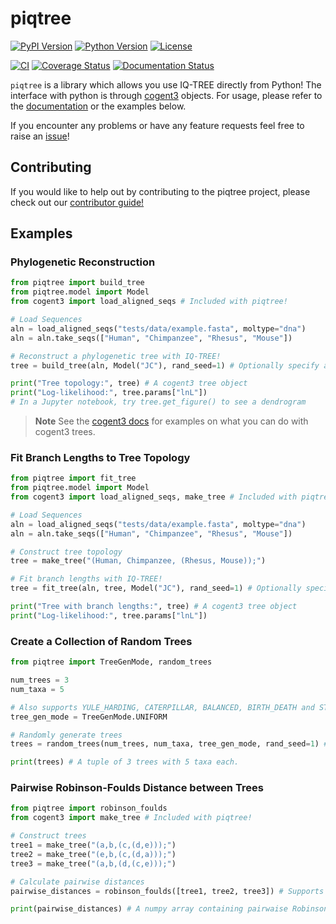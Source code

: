 # piqtree

[![PyPI Version](https://img.shields.io/pypi/v/piqtree)](https://pypi.org/project/piqtree/)
[![Python Version](https://img.shields.io/pypi/pyversions/piqtree)](https://pypi.org/project/piqtree/)
[![License](https://img.shields.io/github/license/iqtree/piqtree)](https://github.com/iqtree/piqtree/blob/main/LICENSE)

[![CI](https://github.com/iqtree/piqtree/workflows/CI/badge.svg)](https://github.com/iqtree/piqtree/actions/workflows/ci.yml)
[![Coverage Status](https://coveralls.io/repos/github/iqtree/piqtree/badge.svg?branch=main)](https://coveralls.io/github/iqtree/piqtree?branch=main)
[![Documentation Status](https://readthedocs.org/projects/piqtree/badge/?version=latest)](https://piqtree.readthedocs.io/en/latest/?badge=latest)

`piqtree` is a library which allows you use IQ-TREE directly from Python! The interface with python is through [cogent3](https://cogent3.org) objects.
For usage, please refer to the [documentation](https://piqtree.readthedocs.io/) or the examples below.

If you encounter any problems or have any feature requests feel free to raise an [issue](https://github.com/iqtree/piqtree/issues)!

## Contributing

If you would like to help out by contributing to the piqtree project, please check out our [contributor guide!](https://piqtree.readthedocs.io/en/latest/developers/)

## Examples

### Phylogenetic Reconstruction

```python
from piqtree import build_tree
from piqtree.model import Model
from cogent3 import load_aligned_seqs # Included with piqtree!

# Load Sequences
aln = load_aligned_seqs("tests/data/example.fasta", moltype="dna")
aln = aln.take_seqs(["Human", "Chimpanzee", "Rhesus", "Mouse"])

# Reconstruct a phylogenetic tree with IQ-TREE!
tree = build_tree(aln, Model("JC"), rand_seed=1) # Optionally specify a random seed.

print("Tree topology:", tree) # A cogent3 tree object
print("Log-likelihood:", tree.params["lnL"])
# In a Jupyter notebook, try tree.get_figure() to see a dendrogram
```

> **Note**
> See the [cogent3 docs](https://cogent3.org) for examples on what you can do with cogent3 trees.

### Fit Branch Lengths to Tree Topology

```python
from piqtree import fit_tree
from piqtree.model import Model
from cogent3 import load_aligned_seqs, make_tree # Included with piqtree!

# Load Sequences
aln = load_aligned_seqs("tests/data/example.fasta", moltype="dna")
aln = aln.take_seqs(["Human", "Chimpanzee", "Rhesus", "Mouse"])

# Construct tree topology
tree = make_tree("(Human, Chimpanzee, (Rhesus, Mouse));")

# Fit branch lengths with IQ-TREE!
tree = fit_tree(aln, tree, Model("JC"), rand_seed=1) # Optionally specify a random seed.

print("Tree with branch lengths:", tree) # A cogent3 tree object
print("Log-likelihood:", tree.params["lnL"])
```

### Create a Collection of Random Trees

```python
from piqtree import TreeGenMode, random_trees

num_trees = 3 
num_taxa = 5

# Also supports YULE_HARDING, CATERPILLAR, BALANCED, BIRTH_DEATH and STAR_TREE
tree_gen_mode = TreeGenMode.UNIFORM 

# Randomly generate trees
trees = random_trees(num_trees, num_taxa, tree_gen_mode, rand_seed=1) # Optionally specify a random seed.

print(trees) # A tuple of 3 trees with 5 taxa each.
```

### Pairwise Robinson-Foulds Distance between Trees

```python
from piqtree import robinson_foulds
from cogent3 import make_tree # Included with piqtree!

# Construct trees
tree1 = make_tree("(a,b,(c,(d,e)));")
tree2 = make_tree("(e,b,(c,(d,a)));")
tree3 = make_tree("(a,b,(d,(c,e)));")

# Calculate pairwise distances
pairwise_distances = robinson_foulds([tree1, tree2, tree3]) # Supports any number of trees (for a sequence of trees use *seq_of_trees)

print(pairwise_distances) # A numpy array containing pairwaise Robinson-Foulds distances between trees
```
